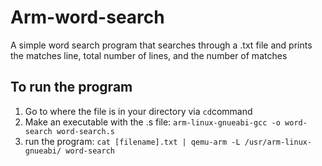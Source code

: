 # Arm-word-search
A simple word search program that searches through a .txt file and prints the matches line, total number of lines, and the number of matches 

## To run the program
1. Go to where the file is in your directory via `cd`command
2. Make an executable with the .s file: `arm-linux-gnueabi-gcc -o word-search word-search.s`
3. run the program: `cat [filename].txt | qemu-arm -L /usr/arm-linux-gnueabi/ word-search`

